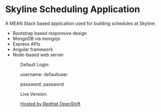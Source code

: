 <h1>Skyline Scheduling Application</h1>
<p>A MEAN Stack based application used for building schedules at Skyline.</p>
<ul>
  <li>Bootstrap based responsive design</li>
  <li>MongoDB via mongojs</li>
  <li>Express APIs</li>
  <li>Angular framework</li>
  <li>Node-based web server</li>
<ul>

<p>Default Login:</p>
<p>username: defaultuser</p>
<p>password: password</p>

<p>Live Version:</p>
<a href="http://nodejs-skylineschedule.rhcloud.com/">Hosted by RedHat OpenShift</a>
  
